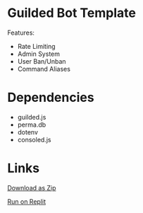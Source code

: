 # Guilded Bot Template 
Features:
- Rate Limiting
- Admin System
- User Ban/Unban
- Command Aliases
# Dependencies
- guilded.js
- perma.db
- dotenv
- consoled.js
# Links
[Download as Zip](https://github.com/Rednexie/guilded-template/archive/refs/heads/main.zip)


[Run on Replit](https://repl.it/github/Rednexie/guilded-template)
